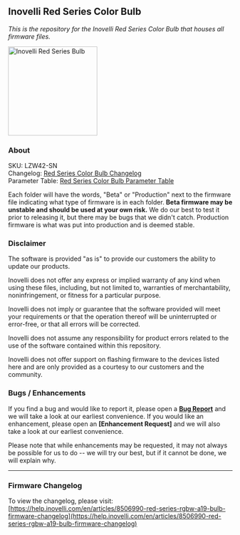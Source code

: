 ## <b>Inovelli Red Series Color Bulb</b>
*This is the repository for the Inovelli Red Series Color Bulb that houses all firmware files.*

<img
     src = 'https://community.inovelli.com/uploads/default/original/2X/e/eccdc4d58ced296b3226cf1dc8455caa439286db.png'
     alt = 'Inovelli Red Series Bulb'
     width = 200
/>

### About

SKU: LZW42-SN
<br>
Changelog: [Red Series Color Bulb Changelog](https://help.inovelli.com/en/articles/8506990-red-series-rgbw-a19-bulb-firmware-changelog)
<br>
Parameter Table: [Red Series Color Bulb Parameter Table](https://help.inovelli.com/en/articles/8289219-red-series-a19-bulb-parameters)

Each folder will have the words, "Beta" or "Production" next to the firmware file indicating what type of firmware is in each folder. **Beta firmware may be unstable and should be used at your own risk.** We do our best to test it prior to releasing it, but there may be bugs that we didn't catch. Production firmware is what was put into production and is deemed stable.

### Disclaimer
The software is provided "as is" to provide our customers the ability to update our products.

Inovelli does not offer any express or implied warranty of any kind when using these files, including, but not limited to, warranties of merchantability, noninfringement, or fitness for a particular purpose. 

Inovelli does not imply or guarantee that the software provided will meet your requirements or that the operation thereof will be uninterrupted or error-free, or that all errors will be corrected.

Inovelli does not assume any responsibility for product errors related to the use of the software contained within this repository.

Inovelli does not offer support on flashing firmware to the devices listed here and are only provided as a courtesy to our customers and the community.

### Bugs / Enhancements
If you find a bug and would like to report it, please open a **[Bug Report]** and we will take a look at our earliest convenience. If you would like an enhancement, please open an **[Enhancement Request]** and we will also take a look at our earliest convenience. 

Please note that while enhancements may be requested, it may not always be possible for us to do -- we will try our best, but if it cannot be done, we will explain why.

***

### Firmware Changelog
To view the changelog, please visit: [https://help.inovelli.com/en/articles/8506990-red-series-rgbw-a19-bulb-firmware-changelog](https://help.inovelli.com/en/articles/8506990-red-series-rgbw-a19-bulb-firmware-changelog)

<!----------------------------------------------------------------------------->

[Bug Report]: https://github.com/InovelliUSA/Firmware/issues/new?assignees=&labels=&template=firmware_bug_report.yml&title=%5BBug+Report%5D%3A+PRODUCT+-+FW+VERSION+-+HUB
[Firmware Request]: https://github.com/InovelliUSA/Firmware/issues/new?assignees=&labels=&template=firmware_request.yml&title=%5BFirmware+Request%5D%3A+PRODUCT+-+SUMMARY
